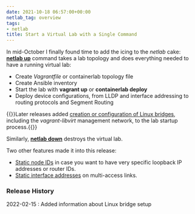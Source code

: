```yaml
---
date: 2021-10-18 06:57:00+00:00
netlab_tag: overview
tags:
- netlab
title: Start a Virtual Lab with a Single Command
---
```

In mid-October I finally found time to add the icing to the *netlab* cake: **[netlab up](https://netsim-tools.readthedocs.io/en/latest/netlab/up.html)** command takes a lab topology and does everything needed to have a running virtual lab:

* Create *Vagrantfile* or containerlab topology file
* Create Ansible inventory
* Start the lab with **vagrant up** or **containerlab deploy**
* Deploy device configurations, from LLDP and interface addressing to routing protocols and Segment Routing
<!--more-->
{{<note>}}Later releases added [creation or configuration of Linux bridges](https://netsim-tools.readthedocs.io/en/latest/netlab/up.html#provider-specific-initialization), including the *vagrant-libvirt* management network, to the lab startup process.{{</note>}}

Similarly, **[netlab down](https://netsim-tools.readthedocs.io/en/latest/netlab/down.html)** destroys the virtual lab.

Two other features made it into this release:

* [Static node IDs](https://netsim-tools.readthedocs.io/en/latest/nodes.html#augmenting-node-data) in case you want to have very specific loopback IP addresses or router IDs.
* [Static interface addresses](https://netsim-tools.readthedocs.io/en/latest/links.html#static-interface-addressing) on multi-access links.

### Release History

2022-02-15
: Added information about Linux bridge setup
